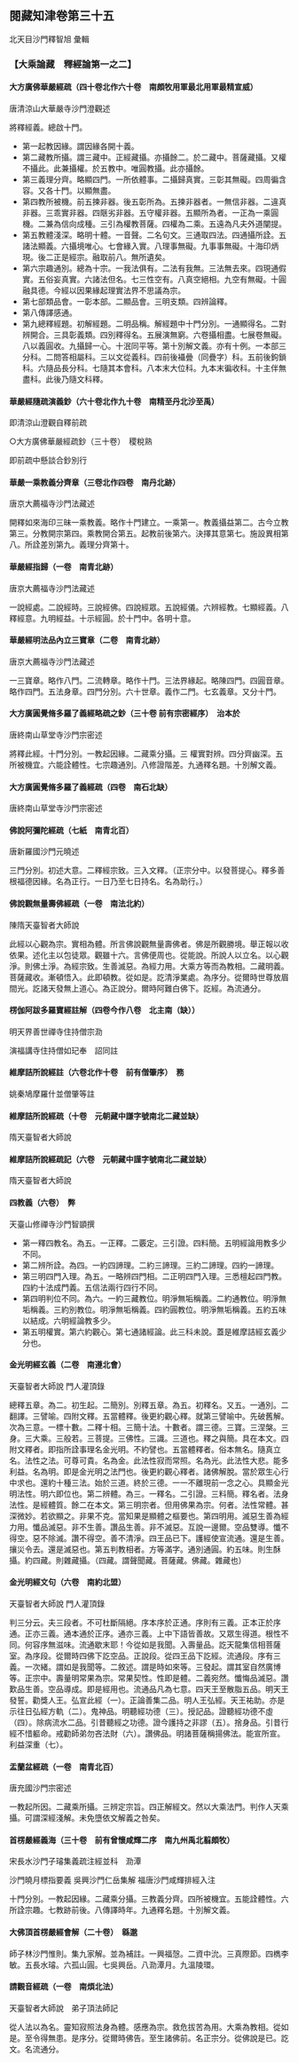 ## 閱藏知津卷第三十五

北天目沙門釋智旭  彙輯

### 【大乘論藏　釋經論第一之二】

#### 大方廣佛華嚴經疏（四十卷北作六十卷　南頗牧用軍最北用軍最精宣威）

唐清涼山大華嚴寺沙門澄觀述

將釋經義。總啟十門。

- 第一起教因緣。謂因緣各開十義。
- 第二藏教所攝。謂三藏中。正經藏攝。亦攝餘二。於二藏中。菩薩藏攝。又權不攝此。此兼攝權。於五教中。唯圓教攝。此亦攝餘。
- 第三義理分齊。略顯四門。一所依體事。二攝歸真實。三彰其無礙。四周徧含容。又各十門。以顯無盡。
- 第四教所被機。前五揀非器。後五彰所為。五揀非器者。一無信非器。二違真非器。三乖實非器。四陿劣非器。五守權非器。五顯所為者。一正為一乘圓機。二兼為信向成種。三引為權教菩薩。四權為二乘。五遠為凡夫外道闡提。
- 第五教體淺深。略明十體。一音聲。二名句文。三通取四法。四通攝所詮。五諸法顯義。六攝境唯心。七會緣入實。八理事無礙。九事事無礙。十海印炳現。後二正是經宗。融取前八。無所遺矣。
- 第六宗趣通別。總為十宗。一我法俱有。二法有我無。三法無去來。四現通假實。五俗妄真實。六諸法但名。七三性空有。八真空絕相。九空有無礙。十圓融具德。今經以因果緣起理實法界不思議為宗。
- 第七部類品會。一彰本部。二顯品會。三明支類。四辨論釋。
- 第八傳譯感通。
- 第九總釋經題。初解經題。二明品稱。解經題中十門分別。一通顯得名。二對辨開合。三具彰義類。四別釋得名。五展演無窮。六卷攝相盡。七展卷無礙。八以義圓收。九攝歸一心。十泯同平等。第十別解文義。亦有十例。一本部三分科。二問答相屬科。三以文從義科。四前後襵曡（同疊字）科。五前後鉤鎖科。六隨品長分科。七隨其本會科。八本末大位科。九本末徧收科。十主伴無盡科。此後乃隨文科釋。

#### 華嚴經隨疏演義鈔（六十卷北作九十卷　南精至丹北沙至禹）

即清涼山澄觀自釋前疏

○大方廣佛華嚴經疏鈔（三十卷）　稷稅熟

即前疏中懸談合鈔別行

#### 華嚴一乘教義分齊章（三卷北作四卷　南丹北跡）

唐京大薦福寺沙門法藏述

開釋如來海印三昧一乘教義。略作十門建立。一乘第一。教義攝益第二。古今立教第三。分教開宗第四。乘教開合第五。起教前後第六。決擇其意第七。施設異相第八。所詮差別第九。義理分齊第十。

#### 華嚴經指歸（一卷　南青北跡）

唐京大薦福寺沙門法藏述

一說經處。二說經時。三說經佛。四說經眾。五說經儀。六辨經教。七顯經義。八釋經意。九明經益。十示經圓。於十門中。各明十意。

#### 華嚴經明法品內立三寶章（二卷　南青北跡）

唐京大薦福寺沙門法藏述

一三寶章。略作八門。二流轉章。略作十門。三法界緣起。略陳四門。四圓音章。略作四門。五法身章。四門分別。六十世章。義作二門。七玄義章。又分十門。

#### 大方廣圓覺脩多羅了義經略疏之鈔（三十卷  前有宗密經序）　治本於

唐終南山草堂寺沙門宗密述

將釋此經。十門分別。一教起因緣。二藏乘分攝。三 權實對辨。四分齊幽深。五所被機宜。六能詮體性。七宗趣通別。八修證階差。九通釋名題。十別解文義。

#### 大方廣圓覺脩多羅了義經疏（四卷　南石北缺）

唐終南山草堂寺沙門宗密述

#### 佛說阿彌陀經疏（七紙　南青北百）

唐新羅國沙門元曉述

三門分別。初述大意。二釋經宗致。三入文釋。（正宗分中。以發菩提心。釋多善根福德因緣。名為正行。一日乃至七日持名。名為助行。）

#### 佛說觀無量壽佛經疏（一卷　南法北約）

陳隋天臺智者大師說

此經以心觀為宗。實相為體。所言佛說觀無量壽佛者。佛是所觀勝境。舉正報以收依果。述化主以包徒眾。觀雖十六。言佛便周也。從能說。所說人以立名。以心觀淨。則佛土淨。為經宗致。生善滅惡。為經力用。大乘方等而為教相。二藏明義。菩薩藏收。漸頓悟入。此即頓教。從如是。訖清淨業處。為序分。從爾時世尊放眉間光。訖諸天發無上道心。為正說分。爾時阿難白佛下。訖經。為流通分。

#### 楞伽阿跋多羅寶經註解（四卷今作八卷　北主南（缺））

明天界善世禪寺住持僧宗泐

演福講寺住持僧如玘奉　詔同註

#### 維摩詰所說經註（六卷北作十卷　前有僧肇序）　務

姚秦鳩摩羅什並僧肇等註

#### 維摩詰所說經疏（十卷　元朝藏中謙字號南北二藏並缺）

隋天臺智者大師說

#### 維摩詰所說經疏記（六卷　元朝藏中謹字號南北二藏並缺）

隋天臺智者大師說

#### 四教義（六卷）　弊

天臺山修禪寺沙門智顗撰

- 第一釋四教名。為五。一正釋。二覈定。三引證。四料簡。五明經論用教多少不同。
- 第二辨所詮。為四。一約四諦理。二約三諦理。三約二諦理。四約一諦理。
- 第三明四門入理。為五。一略辨四門相。二正明四門入理。三悉檀起四門教。四約十法成門義。五信法兩行四行不同。
- 第四明判位不同。為六。一約三藏教位。明淨無垢稱義。二約通教位。明淨無垢稱義。三約別教位。明淨無垢稱義。四約圓教位。明淨無垢稱義。五約五味以結成。六明經論教多少。
- 第五明權實。第六約觀心。第七通諸經論。此三科未說。蓋是維摩詰經玄義少分也。

#### 金光明經玄義（二卷　南遵北會）

天臺智者大師說  門人灌頂錄

總釋五章。為二。初生起。二簡別。別釋五章。為五。初釋名。又五。一通別。二翻譯。三譬喻。四附文釋。五當體釋。後更約觀心釋。就第三譬喻中。先破舊解。次為三意。一標十數。二釋十相。三簡十法。十數者。謂三德。三寶。三涅槃。三身。三大乘。三般若。三菩提。三佛性。三識。三道也。釋之與簡。具在本文。四附文釋者。即指所詮事理名金光明。不約譬也。五當體釋者。俗本無名。隨真立名。法性之法。可尊可貴。名為金。此法性寂而常照。名為光。此法性大悲。能多利益。名為明。即是金光明之法門也。後更約觀心釋者。諸佛解脫。當於眾生心行中求也。還約十種三法。始於三道。終於三德。一一不離現前一念之心。具顯金光明法性。明六即位也。第二辨體。為三。一釋名。二引證。三料簡。釋名者。法身法性。是經體質。餘二在本文。第三明宗者。但用佛果為宗。何者。法性常體。甚深微妙。若欲顯之。非果不克。當知果是顯體之樞要也。第四明用。滅惡生善為經力用。懺品滅惡。非不生善。讚品生善。非不滅惡。互說一邊爾。空品雙導。懺不得空。惡不除滅。讚不得空。善不清淨。四王品已下。護經使宣流通。還是生善。攘災令去。還是滅惡也。第五判教相者。方等滿字。通別通圓。約五味。則生酥攝。約四藏。則雜藏攝。（四藏。謂聲聞藏。菩薩藏。佛藏。雜藏也）

#### 金光明經文句（六卷　南約北盟）

天臺智者大師說  門人灌頂錄

判三分云。夫三段者。不可杜斷隔絕。序本序於正通。序則有三義。正本正於序通。正亦三義。通本通於正序。通亦三義。上中下語皆善故。又眾生得道。根性不同。何容序無滋味。流通歇末耶！今從如是我聞。入壽量品。訖天龍集信相菩薩室。為序段。從爾時四佛下訖空品。正說段。從四王品下訖經。流通段。序有三義。一次緒。謂如是我聞等。二敘述。謂是時如來等。三發起。謂其室自然廣博等。正宗中。壽量明常果為宗。常果契性。性即是體。二義宛然。懺悔品滅惡。讚歎品生善。空品導成。即是經用也。流通品凡為七意。四天王至散脂五品。明天王發誓。勸獎人王。弘宣此經（一）。正論善集二品。明人王弘經。天王祐助。亦是示往日弘經方軌（二）。鬼神品。明聽經功德（三）。授記品。證聽經功德不虛（四）。除病流水二品。引昔聽經之功德。證今護持之非謬（五）。捨身品。引昔行經不惜軀命。戒勸師弟勿吝法財（六）。讚佛品。明諸菩薩稱揚佛法。能宣所宣。利益深重（七）。

#### 盂蘭盆經疏（一卷　南青北百）

唐充國沙門宗密述

一教起所因。二藏乘所攝。三辨定宗旨。四正解經文。然以大乘法門。判作人天乘攝。可謂深經淺解。未免墮依文解義之咎矣。

#### 首楞嚴經義海（三十卷　前有曾懷咸輝二序　南九州禹北翦頗牧）

宋長水沙門子璿集義疏注經並科　泐潭

沙門曉月標指要義  吳興沙門仁岳集解  福唐沙門咸輝排經入注

十門分別。一教起因緣。二藏乘分攝。三教義分齊。四所被機宜。五能詮體性。六所詮宗趣。七教跡前後。八傳譯時年。九通釋名題。十別解文義。

#### 大佛頂首楞嚴經會解（二十卷）　緜邈

師子林沙門惟則。集九家解。並為補註。一興福愨。二資中沇。三真際節。四檇李敏。五長水璿。六孤山圓。七吳興岳。八泐潭月。九溫陵環。

#### 請觀音經疏（一卷　南煩北法）

天臺智者大師說　弟子頂法師記

從人法以為名。靈知寂照法身為體。感應為宗。救危拔苦為用。大乘為教相。從如是。至令得無患。是序分。從爾時佛告。至生諸佛前。名正宗分。從佛說是已。訖文。名流通分。